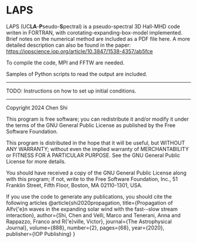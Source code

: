 # LAPS

LAPS (UC**LA**-**P**seudo-**S**pectral) is a pseudo-spectral 3D Hall-MHD code writen in FORTRAN, with corotating-expanding-box-model implemented. Brief notes on the numerical method are included as a PDF file here. A more detailed description can also be found in the paper: https://iopscience.iop.org/article/10.3847/1538-4357/ab5fce

To compile the code, MPI and FFTW are needed.

Samples of Python scripts to read the output are included.

<hr>
TODO: Instructions on how to set up initial conditions.

<hr>
Copyright 2024 Chen Shi

This program is free software; you can redistribute it and/or
modify it under the terms of the GNU General Public License
as published by the Free Software Foundation.

This program is distributed in the hope that it will be useful,
but WITHOUT ANY WARRANTY; without even the implied warranty of
MERCHANTABILITY or FITNESS FOR A PARTICULAR PURPOSE.  See the
GNU General Public License for more details.

You should have received a copy of the GNU General Public License
along with this program; if not, write to the Free Software
Foundation, Inc., 51 Franklin Street, Fifth Floor, Boston, MA  02110-1301, USA.

If you use the code to generate any publications, you should cite the following articles
@article{shi2020propagation,
  title={Propagation of Alfv{\'e}n waves in the expanding solar wind with the fast--slow stream interaction},
  author={Shi, Chen and Velli, Marco and Tenerani, Anna and Rappazzo, Franco and R{\'e}ville, Victor},
  journal={The Astrophysical Journal},
  volume={888},
  number={2},
  pages={68},
  year={2020},
  publisher={IOP Publishing}
}
